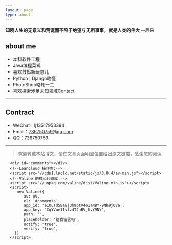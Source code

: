 ```yaml
---
layout: page
type: about
---
```


​			**知晓人生的无意义和荒诞而不陷于绝望与无所事事，就是人类的伟大**                                  --尼采



## about me

 - 本科软件工程
 - Java编程菜鸡
 - 喜欢鼓捣新玩意儿
 - Python | Django略懂
 - PhotoShop略知一二
 - 喜欢探索涉足未知领域Contact

---

## Contract

- WeChat：lj13517953394
- Email：736750759@qq.com
- QQ：736750759

---

> 欢迎转载本站博文，请在文章页面明显位置给出原文链接，感谢您的阅读

      <div id="comments"></div>
      <!--Leancloud 操作库:-->
      <script src="//cdn1.lncld.net/static/js/3.0.4/av-min.js"></script>
      <!--Valine 的核心代码库:-->
      <script src='//unpkg.com/valine/dist/Valine.min.js'></script>
      <script>
         new Valine({
            av: AV,
            el: '#comments',
            app_id: 'e1OuTd58aBj3h9ptV4oIaNBY-9Nh9j0Va',
            app_key: 'CqYVue1Ivtz4TJnBVjUvY9NY',
            path: '',
            placeholder: '给我留言吧',
            notify: 'true',
            verify: 'true',
        })
      </script>
